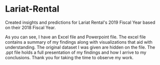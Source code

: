 # Lariat-Rental
Created insights and predictions for Lariat Rental's 2019 Fiscal Year based on their 2018 Fiscal Year.

As you can see, I have an Excel file and Powerpoint file. The excel file contains a summary of my findings along with visualizations that aid with understanding. The original dataset I was given are hidden on the file. The .ppt file holds a full presentation of my findings and how I arrive to my conclusions. Thank you for taking the time to observe my work.
